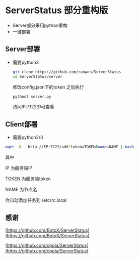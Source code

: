 # ServerStatus 部分重构版

- Server部分采用python重构
- 一键部署

## Server部署

- 需要python3

  ```bash
  git clone https://github.com/ranwen/ServerStatus
  cd ServerStatus/server
  ```

  修改config.json下的token 之后执行

  ```bash
  python3 server.py
  ```

  访问IP:7122即可查看

## Client部署

- 需要python2/3

```bash
wget -O - http://IP:7122/add?token=TOKEN&name=NAME | bash
```

其中

IP 为服务端IP

TOKEN 为服务端token

NAME 为节点名

会自动添加任务到 /etc/rc.local

## 感谢

[https://github.com/BotoX/ServerStatus](https://github.com/BotoX/ServerStatus)

[https://github.com/cppla/ServerStatus](https://github.com/cppla/ServerStatus)